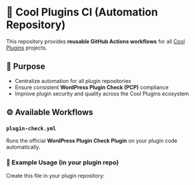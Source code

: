 # 🧩 Cool Plugins CI (Automation Repository)

This repository provides **reusable GitHub Actions workflows** for all [Cool Plugins](https://coolplugins.net) projects.

## 🚀 Purpose
- Centralize automation for all plugin repositories  
- Ensure consistent **WordPress Plugin Check (PCP)** compliance  
- Improve plugin security and quality across the Cool Plugins ecosystem  

## ⚙️ Available Workflows
### `plugin-check.yml`
Runs the official **WordPress Plugin Check Plugin** on your plugin code automatically.

### 🔧 Example Usage (in your plugin repo)
Create this file in your plugin repository:
